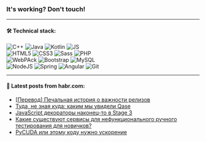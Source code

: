 ### It's working? Don't touch!

---

#### 🛠️ Technical stack:

![C++](https://img.shields.io/badge/C++-informational?logo=c%2B%2B&style=flat&logoColor=white&color=9C033A)
![Java](https://img.shields.io/badge/Java-informational?logo=java&style=flat&logoColor=white&color=007396)
![Kotlin](https://img.shields.io/badge/Kotlin-informational?logo=Kotlin&style=flat&logoColor=white&color=0095D5)
![JS](https://img.shields.io/badge/JS-informational?logo=javaScript&style=flat&logoColor=black&color=F7Df1E) <br>
![HTML5](https://img.shields.io/badge/HTML5-informational?logo=html5&style=flat&logoColor=white&color=E34F26)
![CSS3](https://img.shields.io/badge/CSS3-informational?logo=css3&style=flat&logoColor=white&color=157286)
![Sass](https://img.shields.io/badge/Saas-informational?logo=sass&style=flat&logoColor=white&color=hotpink)
![PHP](https://img.shields.io/badge/PHP-informational?logo=php&style=flat&logoColor=white&color=777BB4) <br>
![WebPAck](https://img.shields.io/badge/WebPack-informational?logo=webPack&style=flat&logoColor=white&color=FF6F00)
![Bootstrap](https://img.shields.io/badge/Bootstrap-informational?logo=Bootstrap&style=flat&logoColor=white&color=7952B3)
![MySQL](https://img.shields.io/badge/MySQL-informational?logo=MySQL&style=flat&logoColor=white&color=00f) <br>
![NodeJS](https://img.shields.io/badge/NodeJS-informational?logo=node.js&style=flat&logoColor=white&color=43853D)
![Spring](https://img.shields.io/badge/Spring-informational?logo=Spring&style=flat&logoColor=white&color=0A9EDC)
![Angular](https://img.shields.io/badge/Vue-informational?logo=vue.js&style=flat&logoColor=white&color=red)
![Git](https://img.shields.io/badge/Git-informational?logo=git&style=flat&logoColor=white&color=darkorange)

___

#### 💬 Latest posts from habr.com:

<!-- BLOG-POST-LIST:START -->
- [[Перевод] Печальная история о важности релизов](https://habr.com/ru/post/666794/?utm_source=habrahabr&utm_medium=rss&utm_campaign=666794)
- [Туда, не зная куда: каким мы увидели Qase](https://habr.com/ru/post/666192/?utm_source=habrahabr&utm_medium=rss&utm_campaign=666192)
- [JavaScript декораторы наконец-то в Stage 3](https://habr.com/ru/post/666688/?utm_source=habrahabr&utm_medium=rss&utm_campaign=666688)
- [Какие существуют сервисы для нефункционального ручного тестирования для новичков?](https://habr.com/ru/post/666760/?utm_source=habrahabr&utm_medium=rss&utm_campaign=666760)
- [PyCUDA или этому коду нужно ускорение](https://habr.com/ru/post/666618/?utm_source=habrahabr&utm_medium=rss&utm_campaign=666618)
<!-- BLOG-POST-LIST:END -->
